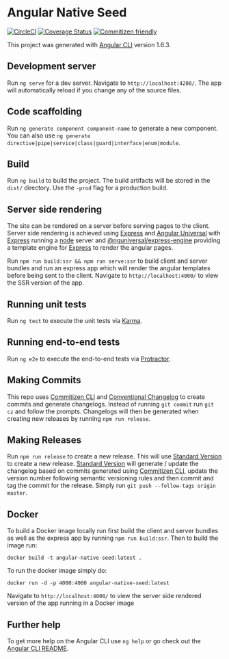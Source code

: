 # Angular Native Seed

[![CircleCI][circleci-badge]][circleci]
[![Coverage Status][coveralls-badge]][coveralls]
[![Commitizen friendly][commitizen-badge]][commitizen]

This project was generated with [Angular CLI](https://github.com/angular/angular-cli) version 1.6.3.

## Development server

Run `ng serve` for a dev server. Navigate to `http://localhost:4200/`. The app will automatically reload if you change any of the source files.

## Code scaffolding

Run `ng generate component component-name` to generate a new component. You can also use `ng generate directive|pipe|service|class|guard|interface|enum|module`.

## Build

Run `ng build` to build the project. The build artifacts will be stored in the `dist/` directory. Use the `-prod` flag for a production build.

## Server side rendering

The site can be rendered on a server before serving pages to the client. Server side rendering is achieved using [Express][express] and [Angular Universal][angular-universal] with [Express][express] running a [node][nodejs] server and [@nguniversal/express-engine][@nguniversal] providing a template engine for [Express][express] to render the angular pages.

Run `npm run build:ssr && npm run serve:ssr` to build client and server bundles and run an express app which will render the angular templates before being sent to the client. Navigate to `http://localhost:4000/` to view the SSR version of the app.


## Running unit tests

Run `ng test` to execute the unit tests via [Karma][karma].

## Running end-to-end tests

Run `ng e2e` to execute the end-to-end tests via [Protractor][protractor].

## Making Commits

This repo uses [Commitizen CLI][commitizen] and [Conventional Changelog][conventional-changelog] to create commits and generate changelogs. Instead of running `git commit` run `git cz` and follow the prompts. Changelogs will then be generated when creating new releases by running `npm run release`.

## Making Releases

Run `npm run release` to create a new release. This will use [Standard Version][standard-version] to create a new release. [Standard Version][standard-version] will generate / update the changelog based on commits generated using [Commitizen CLI][commitizen], update the version number following semantic versioning rules and then commit and tag the commit for the release. Simply run `git push --follow-tags origin master`.

## Docker

To build a Docker image locally run first build the client and server bundles as well as the express app by running `npm run build:ssr`. Then to build the image run:

```
docker build -t angular-native-seed:latest .
```

To run the docker image simply do:

```
docker run -d -p 4000:4000 angular-native-seed:latest
```

Navigate to `http://localhost:4000/` to view the server side rendered version of the app running in a Docker image



## Further help

To get more help on the Angular CLI use `ng help` or go check out the [Angular CLI README][angular-cli-readme].

[circleci]:https://circleci.com/gh/edoparearyee/angular-native-seed
[circleci-badge]:https://circleci.com/gh/edoparearyee/angular-native-seed.svg?style=shield
[coveralls]:https://coveralls.io/github/edoparearyee/angular-native-seed?branch=master
[coveralls-badge]:https://coveralls.io/repos/github/edoparearyee/angular-native-seed/badge.svg?branch=master
[commitizen]:http://commitizen.github.io/cz-cli/
[commitizen-badge]:https://img.shields.io/badge/commitizen-friendly-brightgreen.svg
[conventional-changelog]:https://github.com/conventional-changelog/conventional-changelog
[standard-version]:https://github.com/conventional-changelog/standard-version
[Karma]:https://karma-runner.github.io
[Protractor]:http://www.protractortest.org/
[angular-cli]:https://github.com/angular/angular-cli
[angular-cli-readme]:https://github.com/angular/angular-cli/blob/master/README.md
[express]:https://expressjs.com/
[angular-universal]:https://github.com/angular/universal
[@nguniversal]:https://github.com/angular/universal/tree/master/modules/express-engine
[nodejs]:https://nodejs.org/en/

